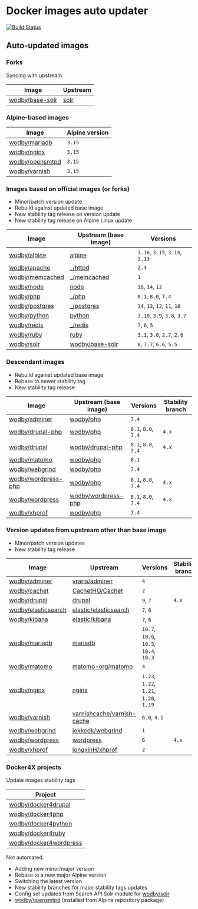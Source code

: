 # Docker images auto updater

[![Build Status](https://github.com/wodby/images/workflows/Update/badge.svg)](https://github.com/wodby/images/actions)

## Auto-updated images

### Forks

Syncing with upstream.

| Image                  | Upstream              |
|------------------------|-----------------------|
| [wodby/base-solr]      | [solr]                |

### Alpine-based images

| Image                  | Alpine version |
|------------------------|----------------|
| [wodby/mariadb]        | `3.15`         |
| [wodby/nginx]          | `3.15`         |
| [wodby/opensmtpd]      | `3.15`         |
| [wodby/varnish]        | `3.15`         |

### Images based on official images (or forks)

- Minor/patch version update
- Rebuild against updated base image
- New stability tag release on version update
- New stability tag release on Alpine Linux update

| Image             | Upstream (base image) | Versions                       |
|-------------------|-----------------------|--------------------------------|
| [wodby/alpine]    | [alpine]              | `3.16`, `3.15`, `3.14`, `3.13` |
| [wodby/apache]    | [_/httpd]             | `2.4`                          |
| [wodby/memcached] | [_/memcached]         | `1`                            |
| [wodby/node]      | [node]                | `16`, `14`, `12`               |
| [wodby/php]       | [_/php]               | `8.1`, `8.0`, `7.4`            |
| [wodby/postgres]  | [_/postgres]          | `14`, `13`, `12`, `11`, `10`   |
| [wodby/python]    | [python]              | `3.10`, `3.9`, `3.8`, `3.7`    |
| [wodby/redis]     | [_/redis]             | `7`, `6`, `5`                  |
| [wodby/ruby]      | [ruby]                | `3.1`, `3.0`, `2.7`, `2.6`     |
| [wodby/solr]      | [wodby/base-solr]     | `8`, `7.7`, `6.6`, `5.5`       |

### Descendant images

- Rebuild against updated base image
- Rebase to newer stability tag
- New stability tag release

| Image                 | Upstream (base image) | Versions            | Stability branch |
|-----------------------|-----------------------|---------------------|------------------|
| [wodby/adminer]       | [wodby/php]           | `7.4`               |                  |
| [wodby/drupal-php]    | [wodby/php]           | `8.1`, `8.0`, `7.4` | `4.x`            |
| [wodby/drupal]        | [wodby/drupal-php]    | `8.1`, `8.0`, `7.4` | `4.x`            |
| [wodby/matomo]        | [wodby/php]           | `8.1`               |                  |
| [wodby/webgrind]      | [wodby/php]           | `7.4`               |                  |
| [wodby/wordpress-php] | [wodby/php]           | `8.1`, `8.0`, `7.4` | `4.x`            |
| [wodby/wordpress]     | [wodby/wordpress-php] | `8.1`, `8.0`, `7.4` | `4.x`            |
| [wodby/xhprof]        | [wodby/php]           | `7.4`               |                  |

### Version updates from upstream other than base image

- Minor/patch version updates
- New stability tag release

| Image                 | Upstream                     | Versions                               | Stability branch |
|-----------------------|------------------------------|----------------------------------------|------------------|
| [wodby/adminer]       | [vrana/adminer]              | `4`                                    |                  |
| [wodby/cachet]        | [CachetHQ/Cachet]            | `2`                                    |                  |
| [wodby/drupal]        | [drupal]                     | `9`, `7`                               | `4.x`            |
| [wodby/elasticsearch] | [elastic/elasticsearch]      | `7`, `6`                               |                  |
| [wodby/kibana]        | [elastic/kibana]             | `7`, `6`                               |                  |
| [wodby/mariadb]       | [mariadb]                    | `10.7`, `10.6`, `10.5`, `10.4`, `10.3` |                  |
| [wodby/matomo]        | [matomo-org/matomo]          | `4`                                    |                  |
| [wodby/nginx]         | [nginx]                      | `1.23`, `1.22`, `1.21`, `1.20`, `1.19` |                  |
| [wodby/varnish]       | [varnishcache/varnish-cache] | `6.0`, `4.1`                           |                  |
| [wodby/webgrind]      | [jokkedk/webgrind]           | `1`                                    |                  |
| [wodby/wordpress]     | [wordpress]                  | `6`                                    | `4.x`            |
| [wodby/xhprof]        | [longxinH/xhprof]            | `2`                                    |                  |

### Docker4X projects

Update images stability tags

| Project                  |
|--------------------------|
| [wodby/docker4drupal]    |
| [wodby/docker4php]       |
| [wodby/docker4python]    |
| [wodby/docker4ruby]      |
| [wodby/docker4wordpress] |

Not automated:

- Adding new minor/major version
- Rebase to a new major Alpine version
- Switching the latest version
- New stability branches for major stability tags updates
- Config set updates from Search API Solr module for [wodby/solr]
- [wodby/opensmtpd] (installed from Alpine repository package)

[adoptium/containers]: https://github.com/adoptium/containers

[alpine]: https://github.com/gliderlabs/docker-alpine

[CachetHQ/Cachet]: https://github.com/CachetHQ/Cachet

[drupal]: https://github.com/drupal/drupal

[elastic/elasticsearch]: https://github.com/elastic/elasticsearch

[elastic/kibana]: https://github.com/elastic/kibana

[httpd]: https://github.com/docker-library/httpd

[jokkedk/webgrind]: https://github.com/jokkedk/webgrind

[mariadb]: https://github.com/docker-library/mariadb

[matomo-org/matomo]: https://github.com/matomo-org/matomo

[memcached]: https://github.com/docker-library/memcached

[nginx]: https://github.com/docker-library/nginx

[node]: https://github.com/docker-library/node

[php]: https://github.com/docker-library/php

[postgres]: https://github.com/docker-library/postgres

[python]: https://github.com/docker-library/python

[redis]: https://github.com/docker-library/redis

[ruby]: https://github.com/docker-library/ruby

[solr]: https://github.com/docker-library/solr

[varnishcache/varnish-cache]: https://github.com/varnishcache/varnish-cache

[vrana/adminer]: https://github.com/vrana/adminer

[longxinH/xhprof]: https://github.com/longxinH/xhprof

[wodby/adminer]: https://github.com/wodby/adminer

[wodby/alpine]: https://github.com/wodby/alpine

[wodby/apache]: https://github.com/wodby/apache

[_/memcached]: https://hub.docker.com/_/memcached

[_/postgres]: https://hub.docker.com/_/postgres

[_/php]: https://hub.docker.com/_/php

[_/redis]: https://hub.docker.com/_/redis

[wodby/base-solr]: https://github.com/wodby/base-solr

[wodby/cachet]: https://github.com/wodby/cachet

[wodby/docker4drupal]: https://github.com/wodby/docker4drupal

[wodby/docker4php]: https://github.com/wodby/docker4php

[wodby/docker4python]: https://github.com/wodby/docker4python

[wodby/docker4ruby]: https://github.com/wodby/docker4ruby

[wodby/docker4wordpress]: https://github.com/wodby/docker4wordpress

[wodby/drupal-php]: https://github.com/wodby/drupal-php

[wodby/drupal]: https://github.com/wodby/drupal

[wodby/elasticsearch]: https://github.com/wodby/elasticsearch

[_/httpd]: https://hub.docker.com/_/httpd

[wodby/kibana]: https://github.com/wodby/kibana

[wodby/mariadb]: https://github.com/wodby/mariadb

[wodby/matomo]: https://github.com/wodby/matomo

[wodby/memcached]: https://github.com/wodby/memcached

[wodby/nginx]: https://github.com/wodby/nginx

[wodby/node]: https://github.com/wodby/node

[wodby/openjdk]: https://github.com/wodby/openjdk

[wodby/opensmtpd]: https://github.com/wodby/opensmtpd

[wodby/php]: https://github.com/wodby/php

[wodby/postgres]: https://github.com/wodby/postgres

[wodby/python]: https://github.com/wodby/python

[wodby/redis]: https://github.com/wodby/redis

[wodby/ruby]: https://github.com/wodby/ruby

[wodby/solr]: https://github.com/wodby/solr

[wodby/varnish]: https://github.com/wodby/varnish

[wodby/webgrind]: https://github.com/wodby/webgrind

[wodby/wordpress-php]: https://github.com/wodby/wordpress-php

[wodby/wordpress]: https://github.com/wodby/wordpress

[wodby/xhprof]: https://github.com/wodby/xhprof

[wordpress]: https://github.com/WordPress/WordPress
